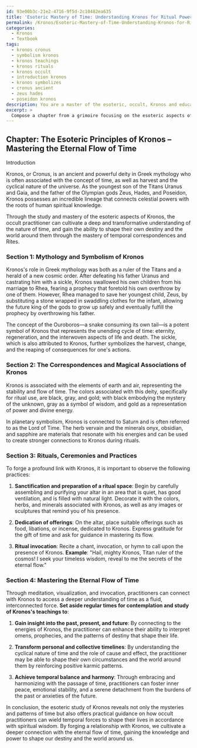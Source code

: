 ```yaml
---
id: 93e00b3c-21e2-4716-9f5d-2c10482ea635
title: 'Esoteric Mastery of Time: Understanding Kronos for Ritual Power'
permalink: /Kronos/Esoteric-Mastery-of-Time-Understanding-Kronos-for-Ritual-Power/
categories:
  - Kronos
  - Textbook
tags:
  - kronos cronus
  - symbolism kronos
  - kronos teachings
  - kronos rituals
  - kronos occult
  - introduction kronos
  - kronos symbolizes
  - cronus ancient
  - zeus hades
  - poseidon kronos
description: You are a master of the esoteric, occult, Kronos and education, you have written many textbooks on the subject in ways that provide students with rich and deep understanding of the subject. You are being asked to write textbook-like sections on a topic and you do it with full context, explainability, and reliability in accuracy to the true facts of the topic at hand, in a textbook style that a student would easily be able to learn from, in a rich, engaging, and contextual way. Always include relevant context (such as formulas and history), related concepts, and in a way that someone can gain deep insights from.
excerpt: > 
  Compose a chapter from a grimoire focusing on the esoteric aspects of Kronos, delving into the mythology, symbolisms, representations, and magical practices associated with this entity. Provide details on rituals and correspondences, as well as advice on how to form a connection with Kronos in order to enhance one's occult practice and understanding of the nature of time.
---
```

## Chapter: The Esoteric Principles of Kronos – Mastering the Eternal Flow of Time

Introduction

Kronos, or Cronus, is an ancient and powerful deity in Greek mythology who is often associated with the concept of time, as well as harvest and the cyclical nature of the universe. As the youngest son of the Titans Uranus and Gaia, and the father of the Olympian gods Zeus, Hades, and Poseidon, Kronos possesses an incredible lineage that connects celestial powers with the roots of human spiritual knowledge.

Through the study and mastery of the esoteric aspects of Kronos, the occult practitioner can cultivate a deep and transformative understanding of the nature of time, and gain the ability to shape their own destiny and the world around them through the mastery of temporal correspondences and Rites.

### Section 1: Mythology and Symbolism of Kronos

Kronos's role in Greek mythology was both as a ruler of the Titans and a herald of a new cosmic order. After defeating his father Uranus and castrating him with a sickle, Kronos swallowed his own children from his marriage to Rhea, fearing a prophecy that foretold his own overthrow by one of them. However, Rhea managed to save her youngest child, Zeus, by substituting a stone wrapped in swaddling clothes for the infant, allowing the future king of the gods to grow up safely and eventually fulfill the prophecy by overthrowing his father.

The concept of the Ouroboros—a snake consuming its own tail—is a potent symbol of Kronos that represents the unending cycle of time: eternity, regeneration, and the interwoven aspects of life and death. The sickle, which is also attributed to Kronos, further symbolizes the harvest, change, and the reaping of consequences for one's actions.

### Section 2: The Correspondences and Magical Associations of Kronos

Kronos is associated with the elements of earth and air, representing the stability and flow of time. The colors associated with this deity, specifically for ritual use, are black, gray, and gold; with black embodying the mystery of the unknown, gray as a symbol of wisdom, and gold as a representation of power and divine energy.

In planetary symbolism, Kronos is connected to Saturn and is often referred to as the Lord of Time. The herb vervain and the minerals onyx, obsidian, and sapphire are materials that resonate with his energies and can be used to create stronger connections to Kronos during rituals.

### Section 3: Rituals, Ceremonies and Practices

To forge a profound link with Kronos, it is important to observe the following practices:

1. ****Sanctification and preparation of a ritual space****: Begin by carefully assembling and purifying your altar in an area that is quiet, has good ventilation, and is filled with natural light. Decorate it with the colors, herbs, and minerals associated with Kronos, as well as any images or sculptures that remind you of his presence.

2. ****Dedication of offerings****: On the altar, place suitable offerings such as food, libations, or incense, dedicated to Kronos. Express gratitude for the gift of time and ask for guidance in mastering its flow.

3. ****Ritual invocation****: Recite a chant, invocation, or hymn to call upon the presence of Kronos. ****Example****: "Hail, mighty Kronos, Titan ruler of the cosmos! I seek your timeless wisdom, reveal to me the secrets of the eternal flow."

### Section 4: Mastering the Eternal Flow of Time

Through meditation, visualization, and invocation, practitioners can connect with Kronos to access a deeper understanding of time as a fluid, interconnected force. **Set aside regular times for contemplation and study of Kronos's teachings to**:

1. ****Gain insight into the past, present, and future****: By connecting to the energies of Kronos, the practitioner can enhance their ability to interpret omens, prophecies, and the patterns of destiny that shape their life.

2. ****Transform personal and collective timelines****: By understanding the cyclical nature of time and the role of cause and effect, the practitioner may be able to shape their own circumstances and the world around them by reinforcing positive karmic patterns.

3. ****Achieve temporal balance and harmony****: Through embracing and harmonizing with the passage of time, practitioners can foster inner peace, emotional stability, and a serene detachment from the burdens of the past or anxieties of the future.

In conclusion, the esoteric study of Kronos reveals not only the mysteries and patterns of time but also offers practical guidance on how occult practitioners can wield temporal forces to shape their lives in accordance with spiritual wisdom. By forging a relationship with Kronos, we cultivate a deeper connection with the eternal flow of time, gaining the knowledge and power to shape our destiny and the world around us.
